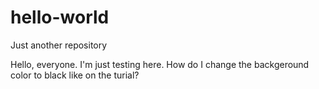 hello-world
===========

Just another repository

Hello, everyone. I'm just testing here.
How do I change the backgeround color to black like on the turial?
